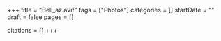 +++
title = "Bell_az.avif"
tags = ["Photos"]
categories = []
startDate = ""
draft = false
pages = []

citations = []
+++

